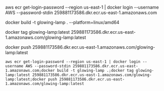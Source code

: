aws ecr get-login-password --region us-east-1 | docker login --username AWS --password-stdin 259881173586.dkr.ecr.us-east-1.amazonaws.com

docker build -t glowing-lamp . --platform=linux/amd64

docker tag glowing-lamp:latest 259881173586.dkr.ecr.us-east-1.amazonaws.com/glowing-lamp:latest

docker push 259881173586.dkr.ecr.us-east-1.amazonaws.com/glowing-lamp:latest

```shell
aws ecr get-login-password --region us-east-1 | docker login --username AWS --password-stdin 259881173586.dkr.ecr.us-east-1.amazonaws.com;docker build -t glowing-lamp .;docker tag glowing-lamp:latest 259881173586.dkr.ecr.us-east-1.amazonaws.com/glowing-lamp:latest;docker push 259881173586.dkr.ecr.us-east-1.amazonaws.com/glowing-lamp:latest
```